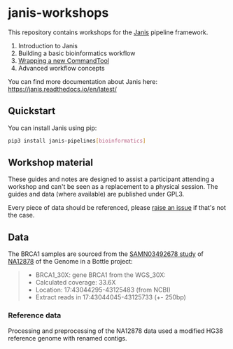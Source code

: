 # janis-workshops
This repository contains workshops for the [Janis](https://github.com/PMCC-BioinformaticsCore/janis) pipeline framework.

1. Introduction to Janis
2. Building a basic bioinformatics workflow
3. [Wrapping a new CommandTool](https://github.com/PMCC-BioinformaticsCore/janis-workshops/tree/master/workshop3)
4. Advanced workflow concepts

You can find more documentation about Janis here: https://janis.readthedocs.io/en/latest/

## Quickstart

You can install Janis using pip:

```bash
pip3 install janis-pipelines[bioinformatics]
```

## Workshop material

These guides and notes are designed to assist a participant attending a workshop and can't be seen as a replacement to a physical session. The guides and data (where available) are published under GPL3.

Every piece of data should be referenced, please [raise an issue](https://github.com/PMCC-BioinformaticsCore/janis-workshops/issues/new) if that's not the case.


## Data

The BRCA1 samples are sourced from the [SAMN03492678 study](https://www.ncbi.nlm.nih.gov/Traces/study/?acc=SAMN03492678) of [NA12878](ftp://ftp-trace.ncbi.nih.gov/giab/ftp/data/NA12878/NIST_NA12878_HG001_HiSeq_300x/140407_D00360_0017_BH947YADXX/Project_RM8398/) of the Genome in a Bottle project:

> - BRCA1_30X: gene BRCA1 from the WGS_30X:
> - Calculated coverage: 33.6X
> - Location: 17:43044295-43125483 (from NCBI)
> - Extract reads in 17:43044045-43125733 (+- 250bp)

### Reference data

Processing and preprocessing of the NA12878 data used a modified HG38 reference genome with renamed contigs.
